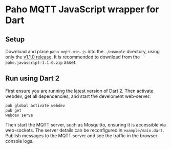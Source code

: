 # Paho MQTT JavaScript wrapper for Dart

## Setup

Download and place ```paho-mqtt-min.js``` into the ```./example``` directory, using
only the [v1.1.0 release](https://github.com/eclipse/paho.mqtt.javascript/releases/tag/v1.1.0).
It is recommended to download from the ```paho.javascript-1.1.0.zip``` asset.

## Run using Dart 2

First ensure you are running the latest version of Dart 2. Then activate webdev,
get all dependencies, and start the develoment web-server:

```sh
pub global activate webdev
pub get
webdev serve
```

Then start the MQTT server, such as Mosquitto, ensuring it is accessible via web-sockets.
The server details can be reconfigured in ```example/main.dart```. Publish messages
to the MQTT server and see the traffic in the browser console logs.
